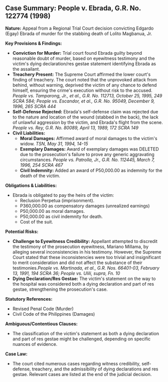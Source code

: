## Case Summary: People v. Ebrada, G.R. No. 122774 (1998)

**Nature:** Appeal from a Regional Trial Court decision convicting Edgardo (Egay) Ebrada of murder for the stabbing death of Lolito Magbanua, Jr.

**Key Provisions & Findings:**

*   **Conviction for Murder:** Trial court found Ebrada guilty beyond reasonable doubt of murder, based on eyewitness testimony and the victim's dying declaration/res gestae statement identifying Ebrada as the assailant.
*   **Treachery Present:** The Supreme Court affirmed the lower court's finding of treachery. The court noted that the unprovoked attack from behind, without warning, deprived the victim of any chance to defend himself, ensuring the crime's execution without risk to the accused. *People vs. Tamparong, Jr., et al., G.R. No. 112713, October 25, 1995, 249 SCRA 584; People vs. Escandor, et al., G.R. No. 95049, December 9, 1996, 265 SCRA 444*
*   **Self-Defense Rejected:** Ebrada's self-defense claim was rejected due to the nature and location of the wound (stabbed in the back), the lack of unlawful aggression by the victim, and Ebrada's flight from the scene. *People vs. Rey, G.R. No. 80089, April 13, 1989, 172 SCRA 149*
*   **Civil Liabilities:**
    *   **Moral Damages:** Affirmed award of moral damages to the victim's widow. *TSN, May 31, 1994, 14-15*
    *   **Exemplary Damages:** Award of exemplary damages was DELETED due to the prosecution's failure to prove any generic aggravating circumstances. *People vs. Patrolla, Jr., G.R. No. 112445, March 7, 1996, 254 SCRA 467*
    *   **Civil Indemnity:** Added an award of P50,000.00 as indemnity for the death of the victim.

**Obligations & Liabilities:**

*   Ebrada is obligated to pay the heirs of the victim:
    *   Reclusion Perpetua (imprisonment).
    *   P360,000.00 as compensatory damages (unrealized earnings)
    *   P50,000.00 as moral damages.
    *   P50,000.00 as civil indemnity for death.
    *   Cost of the suit.

**Potential Risks:**

*   **Challenge to Eyewitness Credibility:** Appellant attempted to discredit the testimony of the prosecution eyewitness, Mariano Millama, by alleging several inconsistencies in his testimony. However, the Supreme Court stated that these inconsistencies were too trivial and insignificant to merit consideration and did not affect the substance of their testimonies.*People vs. Martinada, et al., G.R. Nos. 66401-03, February 13, 1991, 194 SCRA 36; People vs. Ulili, supra, Fn. 10*
*   **Dying Declaration/Res Gestae:** The victim's statement on the way to the hospital was considered both a dying declaration and part of res gestae, strengthening the prosecution's case.

**Statutory References:**

*   Revised Penal Code (Murder)
*   Civil Code of the Philippines (Damages)

**Ambiguous/Contentious Clauses:**

*   The classification of the victim's statement as both a dying declaration and part of res gestae might be challenged, depending on specific nuances of evidence.

**Case Law:**

*   The court cited numerous cases regarding witness credibility, self-defense, treachery, and the admissibility of dying declarations and res gestae. Relevant cases are listed at the end of the judicial decision.
